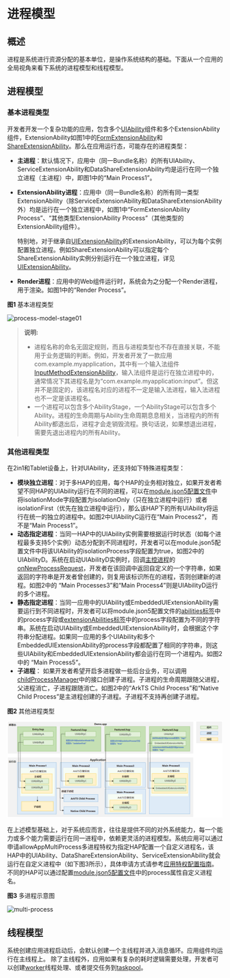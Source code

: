 # 进程模型

## 概述
进程是系统进行资源分配的基本单位，是操作系统结构的基础。下面从一个应用的全局视角来看下系统的进程模型和线程模型。

## 进程模型

### 基本进程类型

开发者开发一个复杂功能的应用，包含多个[UIAbility](../reference/apis-ability-kit/js-apis-app-ability-uiAbility.md)组件和多个ExtensionAbility组件，ExtensionAbility如图1中的[FormExtensionAbility](../reference/apis-form-kit/js-apis-app-form-formExtensionAbility.md)和[ShareExtensionAbility](../reference/apis-ability-kit/js-apis-app-ability-shareExtensionAbility.md)。那么在应用运行态，可能存在的进程类型：

- **主进程**：默认情况下，应用中（同一Bundle名称）的所有UIAbility<!--Del-->、ServiceExtensionAbility和DataShareExtensionAbility<!--DelEnd-->均是运行在同一个独立进程（主进程）中，即图1中的“Main Process1”。
- **ExtensionAbility进程**：应用中（同一Bundle名称）的所有同一类型ExtensionAbility<!--Del-->（除ServiceExtensionAbility和DataShareExtensionAbility外）<!--DelEnd-->均是运行在一个独立进程中，如图1中“FormExtensionAbility Process”、“其他类型ExtensionAbility Process”（其他类型的ExtensionAbility组件）。

  特别地，对于继承自[UIExtensionAbility](../reference/apis-ability-kit/js-apis-app-ability-uiExtensionAbility.md)的ExtensionAbility，可以为每个实例配置独立进程。例如ShareExtensionAbility可以指定每个ShareExtensionAbility实例分别运行在一个独立进程，详见[UIExtensionAbility](../reference/apis-ability-kit/js-apis-app-ability-uiExtensionAbility.md)。

- **Render进程**：应用中的Web组件运行时，系统会为之分配一个Render进程，用于渲染。如图1中的“Render Process”。

**图1** 基本进程类型

![process-model-stage01](figures/process-model-stage01.png)

>**说明:**
>
> - 进程名称的命名无固定规则，而且与进程类型也不存在直接关联，不能用于业务逻辑的判断。例如，开发者开发了一款应用com.example.myapplication，其中有一个输入法组件[InputMethodExtensionAbility](../reference/apis-ime-kit/js-apis-inputmethod-extension-ability.md)，输入法组件是运行在独立进程中的，通常情况下其进程名是为“com.example.myapplication:input”。但这并不是固定的，该进程名对应的进程不一定是输入法进程，输入法进程也不一定是该进程名。
> - 一个进程可以包含多个AbilityStage，一个AbilityStage可以包含多个Ability。进程的生命周期与Ability生命周期息息相关，当进程内的所有Ability都退出后，进程才会走销毁流程。换句话说，如果想退出进程，需要先退出进程内的所有Ability。

### 其他进程类型
在2in1和Tablet设备上，针对UIAbility，还支持如下特殊进程类型：
- **模块独立进程**：对于多HAP的应用，每个HAP的业务相对独立，如果开发者希望不同HAP的UIAbility运行在不同的进程，可以在[module.json5配置文件](../quick-start/module-configuration-file.md#配置文件标签)中将isolationMode字段配置为isolationOnly（只在独立进程中运行）或者isolationFirst（优先在独立进程中运行），那么该HAP下的所有UIAbility将运行在统一的独立的进程中。如图2中UIAbilityC运行在“Main Process2”， 而不是“Main Process1”。
- **动态指定进程**：当同一HAP中的UIAbility实例需要根据运行时状态（如每个进程最多支持5个实例）动态分配到不同进程时，开发者可以在module.json5配置文件中将该UIAbility的isolationProcess字段配置为true，如图2中的UIAbilityD。系统在启动UIAbilityD实例时，回调[主控进程](ability-terminology.md#masterprocess主控进程)的[onNewProcessRequest](../reference/apis-ability-kit/js-apis-app-ability-abilityStage.md#onnewprocessrequest11)，开发者在该回调中返回自定义的一个字符串，如果返回的字符串是开发者曾创建的，则复用该标识所在的进程，否则创建新的进程。如图2中的 “Main Processes3”和“Main Process4”则是UIAbilityD运行的多个进程。
- **静态指定进程**：当同一应用中的UIAbility或EmbeddedUIExtensionAbility需要运行到不同进程时，开发者可以将module.json5配置文件的[abilities标签](../quick-start/module-configuration-file.md#abilities标签)中的process字段或[extensionAbilities标签](../quick-start/module-configuration-file.md#extensionabilities标签)中的process字段配置为不同的字符串。系统在启动UIAbility或EmbeddedUIExtensionAbility时，会根据这个字符串分配进程。如果同一应用的多个UIAbility和多个EmbeddedUIExtensionAbility的process字段都配置了相同的字符串，则这些UIAbility和EmbeddedUIExtensionAbility都会运行在同一个进程内。如图2中的 “Main Process5”。
- **子进程**： 如果开发者希望开启多进程做一些后台业务，可以调用[childProcessManager](../reference/apis-ability-kit/js-apis-app-ability-childProcessManager.md)中的接口创建子进程。子进程的生命周期跟随父进程，父进程消亡，子进程跟随消亡。如图2中的“ArkTS Child Process”和“Native Child Process”是主进程创建的子进程。子进程不支持再创建子进程。

**图2** 其他进程类型

![process-model-stage02](figures/process-model-stage02.png)

<!--Del-->
在上述模型基础上，对于系统应而言，往往是提供不同的对外系统能力，每一个能力或多个能力需要运行在同一进程中，依赖更灵活的进程模型。系统应用可以通过申请allowAppMultiProcess多进程特权为指定HAP配置一个自定义进程名，该HAP中的UIAbility、DataShareExtensionAbility、ServiceExtensionAbility就会运行在自定义进程中（如下图3所示），具体申请方式请参考[应用特权配置指南](../../device-dev/subsystems/subsys-app-privilege-config-guide.md)。不同的HAP可以通过配置[module.json5配置文件](../quick-start/module-configuration-file.md#配置文件标签)中的process属性自定义进程名。

**图3** 多进程示意图

![multi-process](figures/multi-process.png)
<!--DelEnd-->

## 线程模型

系统创建应用进程启动后，会默认创建一个主线程并进入消息循环。应用组件均运行在主线程上。
除了主线程外，应用如果有复杂的耗时逻辑需要处理，开发者可以创建[worker](../reference/apis-arkts/js-apis-worker.md)线程处理、或者提交任务到[taskpool](../reference/apis-arkts/js-apis-taskpool.md)。
